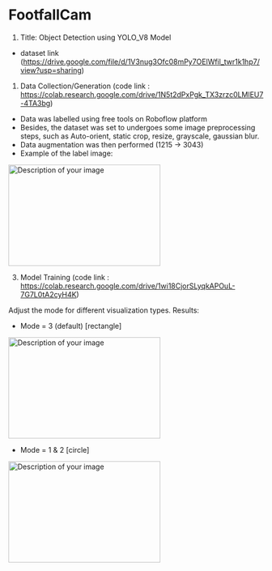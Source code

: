 # FootfallCam
1. Title: Object Detection using YOLO_V8 Model
- dataset link (https://drive.google.com/file/d/1V3nug3Ofc08mPy7OElWfil_twr1k1hp7/view?usp=sharing)

1. Data Collection/Generation (code link : https://colab.research.google.com/drive/1N5t2dPxPgk_TX3zrzc0LMlEU7-4TA3bg)
- Data was labelled using free tools on Roboflow platform
- Besides, the dataset was set to undergoes some image preprocessing steps, such as Auto-orient, static crop, resize, grayscale, gaussian blur.
- Data augmentation was then performed (1215 -> 3043)
- Example of the label image:
<img src="https://github.com/juxue97/FootfallCam/assets/122148337/00aa6788-0649-4bba-a124-77bd3101a75e" alt="Description of your image" width="300" height="200">

3. Model Training (code link : https://colab.research.google.com/drive/1wi18CjorSLyqkAPOuL-7G7L0tA2cyH4K)

Adjust the mode for different visualization types.
Results: 
- Mode = 3 (default) [rectangle]
<img src="https://github.com/juxue97/FootfallCam/assets/122148337/48abb414-bea2-4dd7-9c5b-4c0050a89c32" alt="Description of your image" width="300" height="200">

- Mode = 1 & 2 [circle]
<img src="https://github.com/juxue97/FootfallCam/assets/122148337/38307d48-75f7-41a4-9d26-07c2a2882f78" alt="Description of your image" width="300" height="200">





